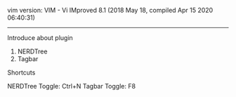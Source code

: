 vim version:
VIM - Vi IMproved 8.1 (2018 May 18, compiled Apr 15 2020 06:40:31)

----------------------------------------------------------------------
Introduce about plugin

1. NERDTree
2. Tagbar

Shortcuts

NERDTree Toggle: Ctrl+N
Tagbar Toggle: F8

